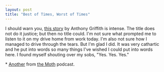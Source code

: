 ```yaml
---
layout: post
title: "Best of Times, Worst of Times"
---
```


I should warn you, [this story](https://themoth.org/stories/the-best-of-times-the-worst-of-times) by Anthony Griffith is intense. The title does not do it justice; but then no title could. I'm not sure what prompted me to listen to it on my drive home from work today. I'm also not sure how I managed to drive through the tears. But I'm glad I did. It was very cathartic and he put into words so many things I've wished I could put into words here. I found myself shouting over my sobs, "Yes. Yes. Yes."

<p class="postscript">* <a href="/2010/12/13/the-refugees/">Another</a> from <a href="http://themoth.org/">the Moth</a> podcast.</p>
